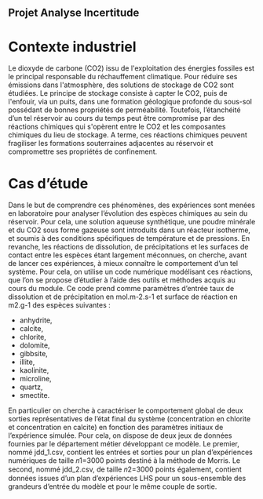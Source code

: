 ## Projet Analyse Incertitude


# Contexte industriel
Le dioxyde de carbone (CO2) issu de l'exploitation des énergies fossiles est le principal responsable du réchauffement climatique. Pour réduire ses émissions dans l'atmosphère, des solutions de stockage de CO2 sont étudiées. Le principe de stockage consiste à capter le CO2, puis de l'enfouir, via un puits, dans une formation géologique profonde du sous-sol possédant de bonnes propriétés de perméabilité.
Toutefois, l’étanchéité d’un tel réservoir au cours du temps peut être compromise par des réactions chimiques qui s'opèrent entre le CO2 et les composantes chimiques du lieu de stockage. A terme, ces réactions chimiques peuvent fragiliser les formations souterraines adjacentes au réservoir et compromettre ses propriétés de confinement.

# Cas d’étude
Dans le but de comprendre ces phénomènes, des expériences sont menées en laboratoire pour analyser l’évolution des espèces chimiques au sein du réservoir. Pour cela, une solution aqueuse synthétique, une poudre minérale et du CO2 sous forme gazeuse sont introduits dans un réacteur isotherme, et soumis à des conditions spécifiques de température et de pressions.
En revanche, les réactions de dissolution, de précipitations et les surfaces de contact entre les espèces étant largement méconnues, on cherche, avant de lancer ces expériences, à mieux connaître le comportement d’un tel système. Pour cela, on utilise un code numérique modélisant ces réactions, que l’on se propose d’étudier à l’aide des outils et méthodes acquis au cours du module.
Ce code prend comme paramètres d’entrée taux de dissolution et de précipitation en mol.m-2.s-1 et surface de réaction en m2.g-1 des espèces suivantes :
* anhydrite,
* calcite,
* chlorite,
* dolomite,
* gibbsite,
* illite,
* kaolinite,
* microline,
* quartz,
* smectite.

En particulier on cherche à caractériser le comportement global de deux sorties représentatives de l’état final du système (concentration en chlorite et concentration en calcite) en fonction des paramètres initiaux de l’expérience simulée.
Pour cela, on dispose de deux jeux de données fournies par le département métier développant ce modèle. Le premier, nommé jdd_1.csv, contient les entrées et sorties pour un plan d’expériences numériques de taille 𝑛1=3000 points destiné à la méthode de Morris. Le second, nommé jdd_2.csv, de taille 𝑛2=3000 points également, contient données issues d’un plan d’expériences LHS pour un sous-ensemble des grandeurs d’entrée du modèle et pour le même couple de sortie.
